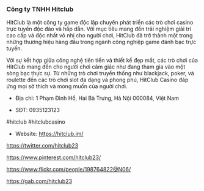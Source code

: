 ### Công ty TNHH Hitclub

HitClub là một công ty game độc lập chuyên phát triển các trò chơi casino trực tuyến độc đáo và hấp dẫn. Với mục tiêu mang đến trải nghiệm giải trí cao cấp và độc nhất vô nhị cho người chơi, HitClub đã trở thành một trong những thương hiệu hàng đầu trong ngành công nghiệp game đánh bạc trực tuyến.

Với sự kết hợp giữa công nghệ tiên tiến và thiết kế đẹp mắt, các trò chơi của HitClub mang đến cho người chơi cảm giác như đang tham gia vào một sòng bạc thực sự. Từ những trò chơi truyền thống như blackjack, poker, và roulette đến các trò chơi slot đa dạng và phong phú, HitClub Casino đáp ứng mọi sở thích và mong muốn của người chơi.

- Địa chỉ: 1 Phạm Đình Hổ, Hai Bà Trưng, Hà Nội 000084, Việt Nam

- SĐT: 0935123123

#hitclub #hitclubcasino

- Website: https://hitclub.im/

https://twitter.com/hitclub23

https://www.pinterest.com/hitclub23/

https://www.flickr.com/people/198764822@N06/

https://gab.com/hitclub23
